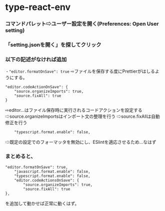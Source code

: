 # type-react-env

### コマンドパレット⇨ユーザー設定を開く(Preferences: Open User setting)
### 「setting.jsonを開く」を探してクリック

### 以下の記述がなければ追加
``` ・"editor.formatOnSave": true ```
⇨ファイルを保存する度にPrettierがはしるようにする。

```
"editor.codeActionOnSave": {
    "source.organizeImports": true,
    "source.fixAll": true 
}
```
⇨editor...はファイル保存時に実行されるコードアクションを設定する
⇨source.organizeImportsはインポート文の整理を行う
⇨source.fixAllは自動修正を行う
``` "javascript.format.enable": false,
    "typescript.format.enable": false,
```
⇨既定の設定でのフォーマッタを無効にし、ESlintを適応させるため...なはず

### まとめると、
```
"editor.formatOnSave": true,
    "javascript.format.enable": false,
    "typescript.format.enable": false,
    "editor.codeActionsOnSave": {
        "source.organizeImports": true,
        "source.fixAll": true
},
```
を追加して動かせば正常に動くはず。